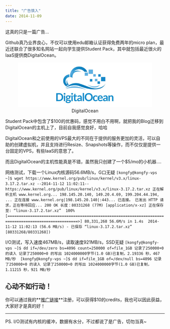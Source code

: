 ```yaml
---
title: "广告慎入"
date: 2014-11-09
---
```


这真的只是一篇广告...

<!--more--> Github真乃业界良心，不仅可以使用edu邮箱认证获得免费两年的micro plan，最近还联合了很多知名网站一起向学生提供Student Pack，其中就包括最近很火的IaaS提供商DigitalOcean。

<figure style="text-align: center;">
  <img src="/assets/images/logo-digitalocean-1ef0424a297748e3bf744992c123db7b.jpg" alt="DigitalOcean" />
  <figcaption>DigitalOcean</figcaption>
</figure>

Student Pack中包含了$100的优惠码，感觉不用白不用啊，就把我的Blog迁移到DigitalOcean的主机上了，目前自我感觉良好，哈哈

DigitalOcean和之前使用的VPS最大的不同在于提供的服务更加的灵活，可以自助的创建虚拟机，并且支持进行Resize、Snapshots等操作，而不仅仅是提供一台固定的VPS，有些IaaS的意思了。

而且DigitalOcean的主机性能真是不错，虽然我只创建了一个$5/mo的小机器....

网络测试，下载一个Linux内核源码56.6MB/s，G口无疑 `[kongfy@kongfy-vps ~]$ wget https://www.kernel.org/pub/linux/kernel/v3.x/linux-3.17.2.tar.xz --2014-11-12 11:02:11-- https://www.kernel.org/pub/linux/kernel/v3.x/linux-3.17.2.tar.xz 正在解析主机 www.kernel.org... 198.145.20.140, 149.20.4.69, 199.204.44.194, ... 正在连接 www.kernel.org|198.145.20.140|:443... 已连接。 已发出 HTTP 请求，正在等待回应... 200 OK 长度：80331268 (77M) [application/x-xz] 正在保存至: “linux-3.17.2.tar.xz”  100%[=====================================================================================================>] 80,331,268 56.6M/s in 1.4s  2014-11-12 11:02:13 (56.6 MB/s) - 已保存 “linux-3.17.2.tar.xz” [80331268/80331268])`

I/O测试，写入速度467MB/s，读取速度921MB/s，SSD无疑 `[kongfy@kongfy-vps ~]$ dd if=/dev/zero bs=4096 count=250000 of=file_1GB 记录了250000+0 的读入 记录了250000+0 的写出 1024000000字节(1.0 GB)已复制，2.19336 秒，467 MB/秒  [kongfy@kongfy-vps ~]$ dd if=file_1GB of=/dev/null bs=4096 记录了250000+0 的读入 记录了250000+0 的写出 1024000000字节(1.0 GB)已复制，1.11215 秒，921 MB/秒`

## 心动不如行动！

你可以通过我的**[推广链接](https://www.digitalocean.com/?refcode=12b0d4e80ee5 "digitalocean")**注册，可以获得$10的credits，我也可以因此获益，大家好才是真的好！

* * *

PS. I/O测试有内核的缓冲，数据有水分，不过都说了是广告，切勿当真~
